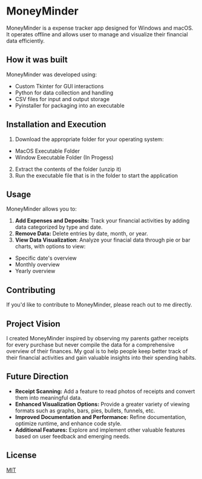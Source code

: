# MoneyMinder
MoneyMinder is a expense tracker app designed for Windows and macOS. It operates offline and allows user to manage and visualize their financial data efficiently.
## How it was built
MoneyMinder was developed using:
* Custom Tkinter for GUI interactions
* Python for data collection and handling
* CSV files for input and output storage
* Pyinstaller for packaging into an executable
## Installation and Execution
1. Download the appropriate folder for your operating system:
  - MacOS Executable Folder
  - Window Executable Folder (In Progess)
2. Extract the contents of the folder (unzip it)
3. Run the executable file that is in the folder to start the application
## Usage
MoneyMinder allows you to:
1. **Add Expenses and Deposits:** Track your financial activities by adding data categorized by type and date.
2. **Remove Data:** Delete entries by date, month, or year.
3.  **View Data Visualization**: Analyze your finacial data through pie or bar charts, with options to view:
  - Specific date's overview
  - Monthly overview
  - Yearly overview  
## Contributing 
If you'd like to contribute to MoneyMinder, please reach out to me directly.
## Project Vision
I created MoneyMinder inspired by observing my parents gather receipts for every purchase but never compile the data for a comprehensive overview of their finances. My goal is to help people keep better track of their financial activities and gain valuable insights into their spending habits.
## Future Direction
* **Receipt Scanning:** Add a feature to read photos of receipts and convert them into meaningful data.
* **Enhanced Visualization Options:** Provide a greater variety of viewing formats such as graphs, bars, pies, bullets, funnels, etc.
* **Improved Documentation and Performance:** Refine documentation, optimize runtime, and enhance code style.
* **Additional Features:** Explore and implement other valuable features based on user feedback and emerging needs.
## License
[MIT](https://choosealicense.com/licenses/mit/)
